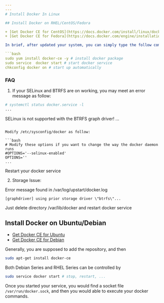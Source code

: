 ```yaml
---
---
# Install Docker In Linux

## Install Docker on RHEL/CentOS/Fedora

+ [Get Docker CE for CentOS](https://docs.docker.com/install/linux/docker-ce/centos/)
+ [Get Docker CE for Fedora](https://docs.docker.com/engine/installation/linux/docker-ce/fedora/)

In brief, after updated your system, you can simply type the follow commands:

```bash
sudo yum install docker-ce -y # install docker package
sudo service  docker start # start docker service
chkconfig docker on # start up automatically
```

### FAQ

1. If your SELinux and BTRFS are on working, you may meet an error message as follow:

```bash
# systemctl status docker.service -l
...
```

SELinux is not supported with the BTRFS graph driver!
...
```

Modify /etc/sysconfig/docker as follow:

```bash
# Modify these options if you want to change the way the docker daemon runs
#OPTIONS='--selinux-enabled'
OPTIONS=''
...
```

Restart your docker service

2. Storage Issue:

Error message found in /var/log/upstart/docker.log

```text
[graphdriver] using prior storage driver \"btrfs\"...
```

Just delete directory /var/lib/docker and restart docker service

## Install Docker on Ubuntu/Debian

+ [Get Docker CE for Ubuntu](https://docs.docker.com/engine/installation/linux/docker-ce/ubuntu/)
+ [Get Docker CE for Debian](https://docs.docker.com/engine/installation/linux/docker-ce/debian/)

Generally, you are supposed to add the repository, and then

```bash
sudo apt-get install docker-ce
```

Both Debian Series and RHEL Series can be controlled by

```bash
sudo service docker start # stop, restart, ...
```

Once you started your service, you would find a socket file `/var/run/docker.sock`, and then you would able to execute your docker commands.
